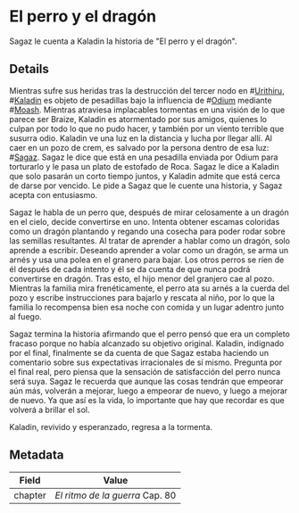 # El perro y el dragón
Sagaz le cuenta a Kaladin la historia de "El perro y el dragón".

## Details
Mientras sufre sus heridas tras la destrucción del tercer nodo en #[Urithiru](locations/urithiru), #[Kaladin](characters/kaladin) es objeto de pesadillas bajo la influencia de #[Odium](characters/odium) mediante #[Moash](characters/moash). Mientras atraviesa implacables tormentas en una visión de lo que parece ser Braize, Kaladin es atormentado por sus amigos, quienes lo culpan por todo lo que no pudo hacer, y también por un viento terrible que susurra odio. Kaladin ve una luz en la distancia y lucha por llegar allí. Al caer en un pozo de crem, es salvado por la persona dentro de esa luz: #[Sagaz](characters/wit). Sagaz le dice que está en una pesadilla enviada por Odium para torturarlo y le pasa un plato de estofado de Roca. Sagaz le dice a Kaladin que solo pasarán un corto tiempo juntos, y Kaladin admite que está cerca de darse por vencido. Le pide a Sagaz que le cuente una historia, y Sagaz acepta con entusiasmo.

Sagaz le habla de un perro que, después de mirar celosamente a un dragón en el cielo, decide convertirse en uno. Intenta obtener escamas coloridas como un dragón plantando y regando una cosecha para poder rodar sobre las semillas resultantes. Al tratar de aprender a hablar como un dragón, solo aprende a escribir. Deseando aprender a volar como un dragón, se arma un arnés y usa una polea en el granero para bajar. Los otros perros se ríen de él después de cada intento y él se da cuenta de que nunca podrá convertirse en dragón. Tras esto, el hijo menor del granjero cae al pozo. Mientras la familia mira frenéticamente, el perro ata su arnés a la cuerda del pozo y escribe instrucciones para bajarlo y rescata al niño, por lo que la familia lo recompensa bien esa noche con comida y un lugar adentro junto al fuego.

Sagaz termina la historia afirmando que el perro pensó que era un completo fracaso porque no había alcanzado su objetivo original. Kaladin, indignado por el final, finalmente se da cuenta de que Sagaz estaba haciendo un comentario sobre sus expectativas irracionales de sí mismo. Pregunta por el final real, pero piensa que la sensación de satisfacción del perro nunca será suya. Sagaz le recuerda que aunque las cosas tendrán que empeorar aún más, volverán a mejorar, luego a empeorar de nuevo, y luego a mejorar de nuevo. Ya que así es la vida, lo importante que hay que recordar es que volverá a brillar el sol.

Kaladin, revivido y esperanzado, regresa a la tormenta.

## Metadata
| Field | Value |
| ----- | ----- |
| chapter | *El ritmo de la guerra* Cap. 80 |
